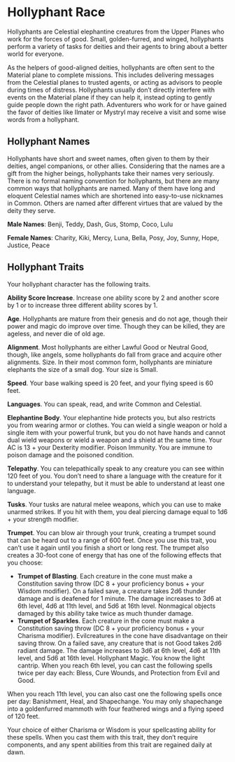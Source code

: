 # Hollyphant Race

Hollyphants are Celestial elephantine creatures from the
Upper Planes who work for the forces of good. Small,
golden-furred, and winged, hollyphants perform a variety
of tasks for deities and their agents to bring about a
better world for everyone.

As the helpers of good-aligned deities, hollyphants are
often sent to the Material plane to complete missions.
This includes delivering messages from the Celestial
planes to trusted agents, or acting as advisors to people
during times of distress. Hollyphants usually don’t
directly interfere with events on the Material plane if they
can help it, instead opting to gently guide people down
the right path. Adventurers who work for or have gained
the favor of deities like Ilmater or Mystryl may receive a
visit and some wise words from a hollyphant.

## Hollyphant Names
Hollyphants have short and sweet names, often given to
them by their deities, angel companions, or other allies.
Considering that the names are a gift from the higher
beings, hollyphants take their names very seriously.
There is no formal naming convention for hollyphants,
but there are many common ways that hollyphants are
named. Many of them have long and eloquent Celestial
names which are shortened into easy-to-use nicknames
in Common. Others are named after different virtues that
are valued by the deity they serve.

**Male Names**: Benji, Teddy, Dash, Gus, Stomp, Coco, Lulu

**Female Names**: Charity, Kiki, Mercy, Luna, Bella, Posy,
Joy, Sunny, Hope, Justice, Peace

## Hollyphant Traits
Your hollyphant character has the following traits.

**Ability Score Increase**. Increase one ability score by
2 and another score by 1 or to increase three different
ability scores by 1.

**Age**. Hollyphants are mature from their genesis and do
not age, though their power and magic do improve over
time. Though they can be killed, they are ageless, and
never die of old age.

**Alignment**. Most hollyphants are either Lawful Good or
Neutral Good, though, like angels, some hollyphants do
fall from grace and acquire other alignments.
Size. In their most common form, hollyphants are
miniature elephants the size of a small dog. Your
size is Small.

**Speed**. Your base walking speed is 20 feet, and your
flying speed is 60 feet.

**Languages**. You can speak, read, and write Common
and Celestial.

**Elephantine Body**. Your elephantine hide protects you,
but also restricts you from wearing armor or clothes. You
can wield a single weapon or hold a single item with your
powerful trunk, but you do not have hands and cannot
dual wield weapons or wield a weapon and a shield at the
same time. Your AC is 13 + your Dexterity modifier.
Poison Immunity. You are immune to poison damage
and the poisoned condition.

**Telepathy**. You can telepathically speak to any creature
you can see within 120 feet of you. You don’t need to
share a language with the creature for it to understand
your telepathy, but it must be able to understand at least
one language.

**Tusks**. Your tusks are natural melee weapons, which
you can use to make unarmed strikes. If you hit with
them, you deal piercing damage equal to 1d6 + your
strength modifier.

**Trumpet**. You can blow air through your trunk, creating
a trumpet sound that can be heard out to a range of 600
feet. Once you use this trait, you can’t use it again until
you finish a short or long rest. The trumpet also creates
a 30-foot cone of energy that has one of the following
effects that you choose:

- **Trumpet of Blasting**. Each creature in the cone must make a Constitution saving throw (DC 8 + your proficiency bonus + your Wisdom modifier). On a failed save, a creature takes 2d6 thunder damage and is deafened for 1 minute. The damage increases to 3d6 at
6th level, 4d6 at 11th level, and 5d6 at 16th level. Nonmagical objects damaged by this ability take twice as much thunder damage.
- **Trumpet of Sparkles**. Each creature in the cone must make a Constitution saving throw (DC 8 + your proficiency bonus + your Charisma modifier). Evilcreatures in the cone have disadvantage on their saving
throw. On a failed save, any creature that is not Good takes 2d6 radiant damage. The damage increases to 3d6 at 6th level, 4d6 at 11th level, and 5d6 at 16th level. Hollyphant Magic. You know the light cantrip. When you
reach 6th level, you can cast the following spells twice per day each: Bless, Cure Wounds, and Protection from Evil and Good.

When you reach 11th level, you can also cast one the
following spells once per day: Banishment, Heal, and
Shapechange. You may only shapechange into a goldenfurred
mammoth with four feathered wings and a flying
speed of 120 feet.

Your choice of either Charisma or Wisdom is your
spellcasting ability for these spells. When you cast them
with this trait, they don’t require components, and any
spent abilities from this trait are regained daily at dawn.


